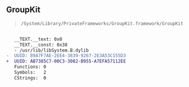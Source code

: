 ## GroupKit

> `/System/Library/PrivateFrameworks/GroupKit.framework/GroupKit`

```diff

   __TEXT.__text: 0x0
   __TEXT.__const: 0x38
   - /usr/lib/libSystem.B.dylib
-  UUID: 89A7F7AE-2EE4-3839-9267-2E3A53C155D3
+  UUID: AB7385C7-00C3-3082-B955-A7EFA57112EE
   Functions: 0
   Symbols:   2
   CStrings:  0

```
